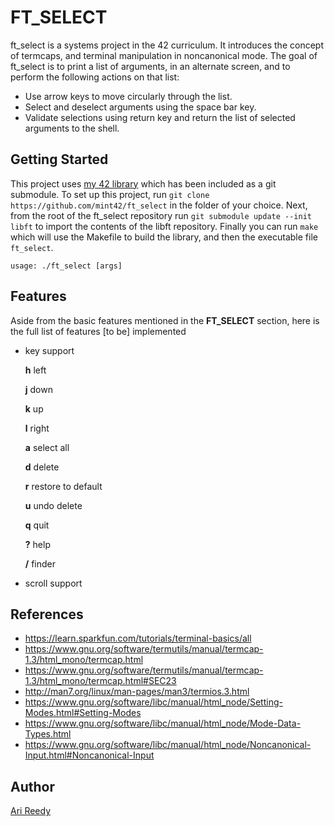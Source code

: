# FT_SELECT

ft_select is a systems project in the 42 curriculum. It introduces the concept of termcaps, and terminal manipulation in noncanonical mode. The goal of ft_select is to print a list of arguments, in an alternate screen, and to perform the following actions on that list:

- Use arrow keys to move circularly through the list.
- Select and deselect arguments using the space bar key.
- Validate selections using return key and return the list of selected arguments to the shell.

## Getting Started

This project uses [my 42 library](https://github.com/mint42/lib) which has been included as a git submodule. To set up this project, run `git clone https://github.com/mint42/ft_select` in the folder of your choice. Next, from the root of the ft_select repository run `git submodule update --init libft` to import the contents of the libft repository. Finally you can run `make` which will use the Makefile to build the library, and then the executable file `ft_select`.

```
usage: ./ft_select [args]
```

## Features

Aside from the basic features mentioned in the __FT_SELECT__ section, here is the full list of features [to be] implemented

- key support

	__h__		left

	__j__		down 

	__k__		up

	__l__		right

	__a__		select all

	__d__		delete

	__r__		restore to default

	__u__		undo delete

	__q__		quit

	__?__		help

	__/__		finder

- scroll support

## References 

- https://learn.sparkfun.com/tutorials/terminal-basics/all
- https://www.gnu.org/software/termutils/manual/termcap-1.3/html_mono/termcap.html
- https://www.gnu.org/software/termutils/manual/termcap-1.3/html_mono/termcap.html#SEC23
- http://man7.org/linux/man-pages/man3/termios.3.html
- https://www.gnu.org/software/libc/manual/html_node/Setting-Modes.html#Setting-Modes
- https://www.gnu.org/software/libc/manual/html_node/Mode-Data-Types.html
- https://www.gnu.org/software/libc/manual/html_node/Noncanonical-Input.html#Noncanonical-Input

## Author

[Ari Reedy](https://github.com/mint42/)
